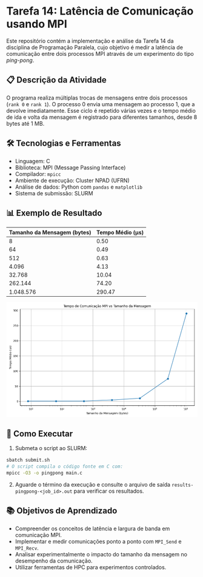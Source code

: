 # Tarefa 14: Latência de Comunicação usando MPI

Este repositório contém a implementação e análise da Tarefa 14 da disciplina de Programação Paralela, cujo objetivo é medir a latência de comunicação entre dois processos MPI através de um experimento do tipo *ping-pong*.

## 📋 Descrição da Atividade

O programa realiza múltiplas trocas de mensagens entre dois processos (`rank 0` e `rank 1`). O processo 0 envia uma mensagem ao processo 1, que a devolve imediatamente. Esse ciclo é repetido várias vezes e o tempo médio de ida e volta da mensagem é registrado para diferentes tamanhos, desde 8 bytes até 1 MB.

## 🛠️ Tecnologias e Ferramentas

- Linguagem: C
- Biblioteca: MPI (Message Passing Interface)
- Compilador: `mpicc`
- Ambiente de execução: Cluster NPAD (UFRN)
- Análise de dados: Python com `pandas` e `matplotlib`
- Sistema de submissão: SLURM

## 📊 Exemplo de Resultado

| Tamanho da Mensagem (bytes) | Tempo Médio (µs) |
|-----------------------------|------------------|
| 8                           | 0.50             |
| 64                          | 0.49             |
| 512                         | 0.63             |
| 4.096                       | 4.13             |
| 32.768                      | 10.04            |
| 262.144                     | 74.20            |
| 1.048.576                   | 290.47           |

![Gráfico de Tempo de Comunicação MPI](./tempo-de-comunicaca-mpi-tamanho-da-mensagem.png)

## 📌 Como Executar

1. Submeta o script ao SLURM:

  ```bash
  sbatch submit.sh
  # O script compila o código fonte em C com:
  mpicc -O3 -o pingpong main.c
  ```

2. Aguarde o término da execução e consulte o arquivo de saída `results-pingpong-<job_id>.out` para verificar os resultados.

## 📚 Objetivos de Aprendizado

* Compreender os conceitos de latência e largura de banda em comunicação MPI.
* Implementar e medir comunicações ponto a ponto com `MPI_Send` e `MPI_Recv`.
* Analisar experimentalmente o impacto do tamanho da mensagem no desempenho da comunicação.
* Utilizar ferramentas de HPC para experimentos controlados.